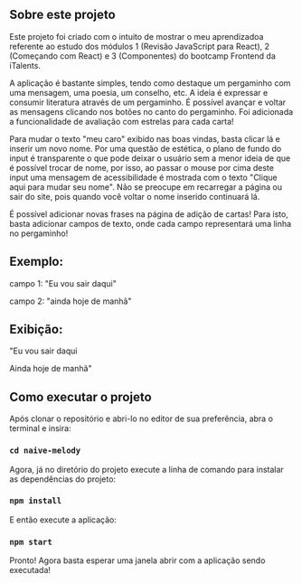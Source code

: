 ## Sobre este projeto

Este projeto foi criado com o intuito de mostrar o meu aprendizadoa referente ao estudo dos módulos 1 (Revisão JavaScript para React), 2 (Começando com React) e 3 (Componentes) do bootcamp Frontend da iTalents. 

A aplicação é bastante simples, tendo como destaque um pergaminho com uma mensagem, uma poesia, um conselho, etc. A ideia é expressar e consumir literatura através de um pergaminho. É possível avançar e voltar as mensagens clicando nos botões no canto do pergaminho. Foi adicionada a funcionalidade de avaliação com estrelas para cada carta!

Para mudar o texto "meu caro" exibido nas boas vindas, basta clicar lá e inserir um novo nome. Por uma questão de estética, o plano de fundo do input é transparente o que pode deixar o usuário sem a menor ideia de que é possível trocar de nome, por isso, ao passar o mouse por cima deste input uma mensagem de acessibilidade é mostrada com o texto "Clique aqui para mudar seu nome". Não se preocupe em recarregar a página ou sair do site, pois quando você voltar o nome inserido continuará lá.

É possível adicionar novas frases na página de adição de cartas! Para isto, basta adicionar campos de texto, onde cada campo representará uma linha no pergaminho!

## Exemplo:

campo 1: "Eu vou sair daqui" 

campo 2: "ainda hoje de manhã"

## Exibição:

"Eu vou sair daqui

Ainda hoje de manhã"

## Como executar o projeto

Após clonar o repositório e abri-lo no editor de sua preferência, abra o terminal e insira:

### `cd naive-melody`

Agora, já no diretório do projeto execute a linha de comando para instalar as dependências do projeto:

### `npm install`

E então execute a aplicação:

### `npm start`

Pronto! Agora basta esperar uma janela abrir com a aplicação sendo executada!
